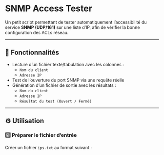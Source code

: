 # SNMP Access Tester

Un petit script permettant de tester automatiquement l’accessibilité du service **SNMP (UDP/161)** sur une liste d’IP, afin de vérifier la bonne configuration des ACLs réseau.

---

## 🚀 Fonctionnalités
- Lecture d’un fichier texte/tabulation avec les colonnes :
  - `Nom du client`
  - `Adresse IP`
- Test de l’ouverture du port SNMP via une requête réelle
- Génération d’un fichier de sortie avec les résultats :
  - `Nom du client`
  - `Adresse IP`
  - `Résultat du test (Ouvert / Fermé)`

---

## ⚙️ Utilisation

### 1️⃣ Préparer le fichier d’entrée
Créer un fichier `ips.txt` au format suivant :
